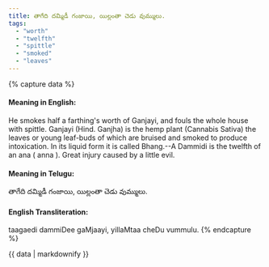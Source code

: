 ```yaml
---
title: తాగేది దమ్మిడీ గంజాయి, యిల్లంతా చెడు వుమ్ములు.
tags:
  - "worth"
  - "twelfth"
  - "spittle"
  - "smoked"
  - "leaves"
---
```


{% capture data %}
#### Meaning in English:
He smokes half a farthing's worth of Ganjayi, and fouls the whole house with spittle.
Ganjayi (Hind. Ganjha) is the hemp plant (Cannabis Sativa) the leaves or young leaf-buds of which are bruised and smoked to produce intoxication. In its liquid form it is called Bhang.--A Dammidi is the twelfth of an ana ( anna ).
Great injury caused by a little evil.

#### Meaning in Telugu:
తాగేది దమ్మిడీ గంజాయి, యిల్లంతా చెడు వుమ్ములు.

#### English Transliteration:
taagaedi dammiDee gaMjaayi, yillaMtaa cheDu vummulu.
{% endcapture %}

{{ data | markdownify }}

